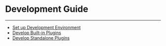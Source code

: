 # Development Guide
---

* [Set up Development Environment](development-environment-setup.md)
* [Develop Built-in Plugins](develop-built-in-plugins.md)
* [Develop Standalone Plugins](develop-standalone-plugins.md)